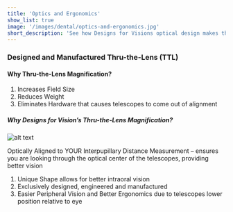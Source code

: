 ```yaml
---
title: 'Optics and Ergonomics'
show_list: true
image: '/images/dental/optics-and-ergonomics.jpg'
short_description: 'See how Designs for Visions optical design makes the Visible Difference® and how our individually custom crafted product provides true ergonomics.'
---
```


### Designed and Manufactured Thru-the-Lens (TTL)

#### Why Thru-the-Lens Magnification?

1. Increases Field Size
2. Reduces Weight
3. Eliminates Hardware that causes telescopes to come out of alignment

##### Why Designs for Vision’s Thru-the-Lens Magnification?

![alt text](https://www.designsforvision.com/DVIimg/Sliders/VisDif6BB.png 'Logo Title Text 1')

Optically Aligned to YOUR Interpupillary Distance Measurement –
ensures you are looking through the optical center of the telescopes,
providing better vision

1. Unique Shape allows for better intraoral vision
2. Exclusively designed, engineered and manufactured
3. Easier Peripheral Vision and Better Ergonomics due to telescopes lower position relative to eye
